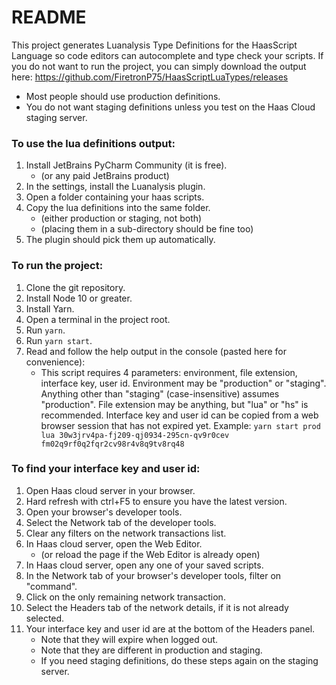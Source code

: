 # README #
This project generates Luanalysis Type Definitions for the HaasScript Language so code editors can autocomplete and type check your
scripts. If you do not want to run the project, you can simply download the output here:
https://github.com/FiretronP75/HaasScriptLuaTypes/releases
* Most people should use production definitions.
* You do not want staging definitions unless you test on the Haas Cloud staging server.

### To use the lua definitions output: ###
1. Install JetBrains PyCharm Community (it is free).
   * (or any paid JetBrains product)
2. In the settings, install the Luanalysis plugin.
3. Open a folder containing your haas scripts.
4. Copy the lua definitions into the same folder.
   * (either production or staging, not both)
   * (placing them in a sub-directory should be fine too)
5. The plugin should pick them up automatically.

### To run the project: ###
1. Clone the git repository.
2. Install Node 10 or greater.
3. Install Yarn.
4. Open a terminal in the project root.
5. Run `yarn`.
6. Run `yarn start`.
7. Read and follow the help output in the console (pasted here for convenience):
   * This script requires 4 parameters: environment, file extension, interface key, user id.
   Environment may be "production" or "staging". Anything other than "staging" (case-insensitive) assumes "production".
   File extension may be anything, but "lua" or "hs" is recommended.
   Interface key and user id can be copied from a web browser session that has not expired yet.
   Example: `yarn start prod lua 30w3jrv4pa-fj209-qj0934-295cn-qv9r0cev fm02q9rf0q2fqr2cv98r4v8q9tv8rq48`

### To find your interface key and user id: ###
1. Open Haas cloud server in your browser.
2. Hard refresh with ctrl+F5 to ensure you have the latest version.
3. Open your browser's developer tools.
4. Select the Network tab of the developer tools.
5. Clear any filters on the network transactions list.
6. In Haas cloud server, open the Web Editor.
   * (or reload the page if the Web Editor is already open)
7. In Haas cloud server, open any one of your saved scripts.
8. In the Network tab of your browser's developer tools, filter on "command".
9. Click on the only remaining network transaction.
10. Select the Headers tab of the network details, if it is not already selected.
11. Your interface key and user id are at the bottom of the Headers panel.
    * Note that they will expire when logged out.
    * Note that they are different in production and staging.
    * If you need staging definitions, do these steps again on the staging server.
